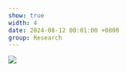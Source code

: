 ```yaml
---
show: true
width: 4
date: 2024-08-12 00:01:00 +0800
group: Research
---
```

<div>
    <img data-src="{{ '/assets/img/research/sca/seepageflow_funnel.gif' | relative_url }}" class="lazy w-100 rounded" src="{{ '/assets/img/empty_300x200.png' | relative_url }}">
</div>
